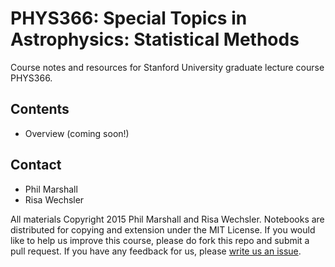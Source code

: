 # PHYS366: Special Topics in Astrophysics: Statistical Methods 

Course notes and resources for Stanford University graduate lecture course PHYS366.

## Contents

* Overview (coming soon!)

## Contact

* Phil Marshall
* Risa Wechsler

All materials Copyright 2015 Phil Marshall and Risa Wechsler. Notebooks are distributed for copying and extension under the MIT License. If you would like to help us improve this course, please do fork this repo and submit a pull request. If you have any feedback for us, please [write us an issue](https://github.com/drphilmarshall/StatisticalMethods/issues).
